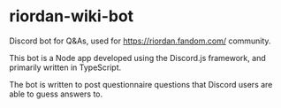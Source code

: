 # riordan-wiki-bot
Discord bot for Q&amp;As, used for https://riordan.fandom.com/ community.

This bot is a Node app developed using the Discord.js framework, and primarily written in TypeScript.

The bot is written to post questionnaire questions that Discord users are able to guess answers to.
